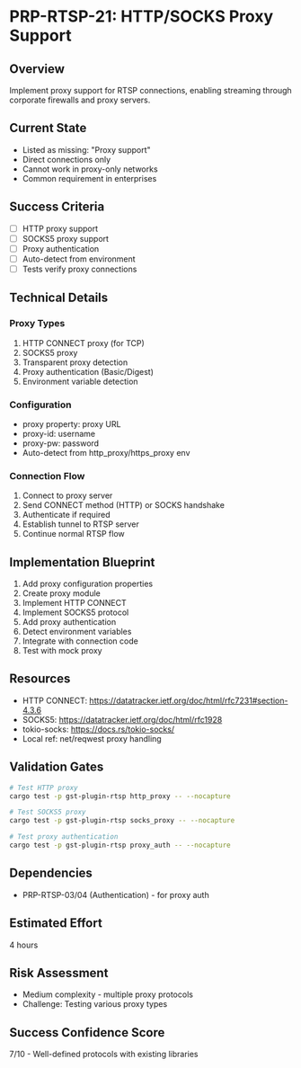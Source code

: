 # PRP-RTSP-21: HTTP/SOCKS Proxy Support

## Overview
Implement proxy support for RTSP connections, enabling streaming through corporate firewalls and proxy servers.

## Current State
- Listed as missing: "Proxy support"
- Direct connections only
- Cannot work in proxy-only networks
- Common requirement in enterprises

## Success Criteria
- [ ] HTTP proxy support
- [ ] SOCKS5 proxy support
- [ ] Proxy authentication
- [ ] Auto-detect from environment
- [ ] Tests verify proxy connections

## Technical Details

### Proxy Types
1. HTTP CONNECT proxy (for TCP)
2. SOCKS5 proxy
3. Transparent proxy detection
4. Proxy authentication (Basic/Digest)
5. Environment variable detection

### Configuration
- proxy property: proxy URL
- proxy-id: username
- proxy-pw: password  
- Auto-detect from http_proxy/https_proxy env

### Connection Flow
1. Connect to proxy server
2. Send CONNECT method (HTTP) or SOCKS handshake
3. Authenticate if required
4. Establish tunnel to RTSP server
5. Continue normal RTSP flow

## Implementation Blueprint
1. Add proxy configuration properties
2. Create proxy module
3. Implement HTTP CONNECT
4. Implement SOCKS5 protocol
5. Add proxy authentication
6. Detect environment variables
7. Integrate with connection code
8. Test with mock proxy

## Resources
- HTTP CONNECT: https://datatracker.ietf.org/doc/html/rfc7231#section-4.3.6
- SOCKS5: https://datatracker.ietf.org/doc/html/rfc1928
- tokio-socks: https://docs.rs/tokio-socks/
- Local ref: net/reqwest proxy handling

## Validation Gates
```bash
# Test HTTP proxy
cargo test -p gst-plugin-rtsp http_proxy -- --nocapture

# Test SOCKS5 proxy
cargo test -p gst-plugin-rtsp socks_proxy -- --nocapture

# Test proxy authentication
cargo test -p gst-plugin-rtsp proxy_auth -- --nocapture
```

## Dependencies
- PRP-RTSP-03/04 (Authentication) - for proxy auth

## Estimated Effort
4 hours

## Risk Assessment
- Medium complexity - multiple proxy protocols
- Challenge: Testing various proxy types

## Success Confidence Score
7/10 - Well-defined protocols with existing libraries